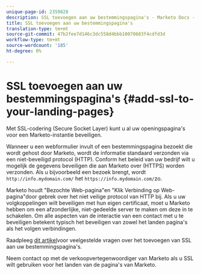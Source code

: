 ```yaml
---
unique-page-id: 2359828
description: SSL toevoegen aan uw bestemmingspagina's - Marketo Docs - Productdocumentatie
title: SSL toevoegen aan uw bestemmingspagina's
translation-type: tm+mt
source-git-commit: 47b2fee7d146c3dc558d4bbb10070683f4cdfd3d
workflow-type: tm+mt
source-wordcount: '185'
ht-degree: 0%

---
```



# SSL toevoegen aan uw bestemmingspagina&#39;s {#add-ssl-to-your-landing-pages}

Met SSL-codering (Secure Socket Layer) kunt u al uw openingspagina&#39;s voor een Marketo-instantie beveiligen.

Wanneer u een webformulier invult of een bestemmingspagina bezoekt die wordt gehost door Marketo, wordt de informatie standaard verzonden via een niet-beveiligd protocol (HTTP). Conform het beleid van uw bedrijf wilt u mogelijk de gegevens beveiligen die aan Marketo over (HTTPS) worden verzonden. Als u bijvoorbeeld een bezoek brengt, wordt `http://info.mydomain.com/` het `https://info.mydomain.com/`zo.

Marketo houdt &quot;Bezochte Web-pagina&quot;en &quot;Klik Verbinding op Web-pagina&quot;door gebrek over het niet veilige protocol van HTTP bij. Als u uw volgkoppelingen wilt beveiligen met hun eigen certificaat, moet u Marketo hebben om een afzonderlijke, niet-gedeelde server te maken om deze in te schakelen. Om alle aspecten van de interactie van een contact met u te beveiligen betekent typisch het beveiligen van zowel het landen pagina&#39;s als het volgen verbindingen.

Raadpleeg [dit artikel](http://nation.marketo.com/docs/DOC-5612)voor veelgestelde vragen over het toevoegen van SSL aan uw bestemmingspagina&#39;s.

Neem contact op met de verkoopvertegenwoordiger van Marketo als u SSL wilt gebruiken voor het landen van de pagina&#39;s van Marketo.
